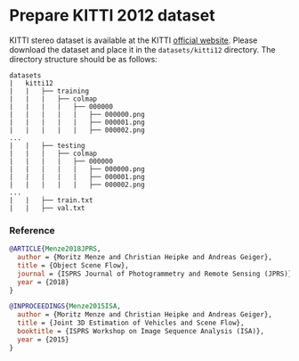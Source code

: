 # Prepare KITTI 2012 dataset

KITTI stereo dataset is available at the KITTI [official website](https://www.cvlibs.net/datasets/kitti/eval_stereo_flow.php?benchmark=stereo).
Please download the dataset and place it in the `datasets/kitti12` directory.
The directory structure should be as follows:

```text
datasets
|   kitti12
|   |   ├── training
|   |   |   ├── colmap
|   |   |   |   ├── 000000
|   |   |   |   |   ├── 000000.png
|   |   |   |   |   ├── 000001.png
|   |   |   |   |   ├── 000002.png
...
|   |   ├── testing
|   |   |   ├── colmap
|   |   |   |   ├── 000000
|   |   |   |   |   ├── 000000.png
|   |   |   |   |   ├── 000001.png
|   |   |   |   |   ├── 000002.png
...
|   |   ├── train.txt
|   |   ├── val.txt
```

### Reference

```bibtex
@ARTICLE{Menze2018JPRS,
  author = {Moritz Menze and Christian Heipke and Andreas Geiger},
  title = {Object Scene Flow},
  journal = {ISPRS Journal of Photogrammetry and Remote Sensing (JPRS)},
  year = {2018}
}

@INPROCEEDINGS{Menze2015ISA,
  author = {Moritz Menze and Christian Heipke and Andreas Geiger},
  title = {Joint 3D Estimation of Vehicles and Scene Flow},
  booktitle = {ISPRS Workshop on Image Sequence Analysis (ISA)},
  year = {2015}
}
```